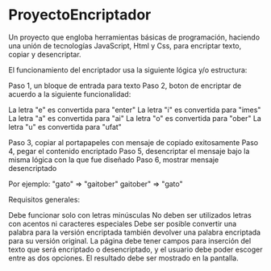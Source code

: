 # ProyectoEncriptador
Un proyecto que engloba herramientas básicas de programación, haciendo una unión de tecnologías JavaScript, Html y Css, para encriptar texto, copiar y desencriptar.

El funcionamiento del encriptador usa la siguiente lógica y/o estructura:

Paso 1, un bloque de entrada para texto
Paso 2, boton de encriptar de acuerdo a la siguiente funcionalidad:

La letra "e" es convertida para "enter"
La letra "i" es convertida para "imes"
La letra "a" es convertida para "ai"
La letra "o" es convertida para "ober"
La letra "u" es convertida para "ufat"

Paso 3, copiar al portapapeles con mensaje de copiado exitosamente
Paso 4, pegar el contenido encriptado
Paso 5, desencriptar el mensaje bajo la misma lógica con la que fue diseñado
Paso 6, mostrar mensaje desencriptado

Por ejemplo:
"gato" => "gaitober"
gaitober" => "gato"



Requisitos generales:

Debe funcionar solo con letras minúsculas
No deben ser utilizados letras con acentos ni caracteres especiales
Debe ser posible convertir una palabra para la versión encriptada también devolver una palabra encriptada para su versión original.
La página debe tener campos para inserción del texto que será encriptado o desencriptado, y el usuario debe poder escoger entre as dos opciones.
El resultado debe ser mostrado en la pantalla.
